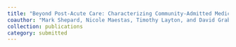 ```yaml
---
title: "Beyond Post-Acute Care: Characterizing Community-Admitted Medicare Home Health Users and Associated Spending"
coauthor: "Mark Shepard, Nicole Maestas, Timothy Layton, and David Grabowski"
collection: publications
category: submitted
---
```

